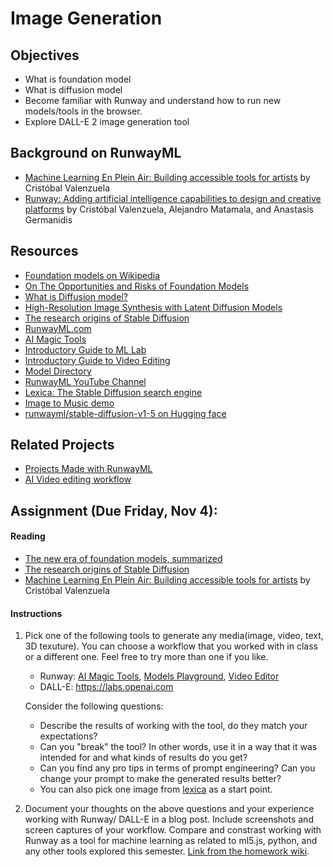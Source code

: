 # Image Generation

## Objectives

- What is foundation model
- What is diffusion model
- Become familiar with Runway and understand how to run new models/tools in the browser.
- Explore DALL-E 2 image generation tool

## Background on RunwayML

- [Machine Learning En Plein Air: Building accessible tools for artists](https://medium.com/runwayml/machine-learning-en-plein-air-building-accessible-tools-for-artists-87bfc7f99f6b) by Cristóbal Valenzuela
- [Runway: Adding artificial intelligence capabilities to design and creative platforms](https://nips2018creativity.github.io/doc/runway.pdf) by Cristóbal Valenzuela, Alejandro Matamala, and Anastasis Germanidis

## Resources

- [Foundation models on Wikipedia](https://en.wikipedia.org/wiki/Foundation_models)
- [On The Opportunities and Risks of Foundation Models](https://arxiv.org/abs/2108.07258)
- [What is Diffusion model?](https://www.youtube.com/watch?v=fbLgFrlTnGU)
- [High-Resolution Image Synthesis with Latent Diffusion Models](https://research.runwayml.com/publications/high-resolution-image-synthesis-with-latent-diffusion-models)
- [The research origins of Stable Diffusion](https://research.runwayml.com/the-research-origins-of-stable-difussion)
- [RunwayML.com](https://runwayml.com)
- [AI Magic Tools](https://app.runwayml.com/ai-tools)
- [Introductory Guide to ML Lab](https://help.runwayml.com/hc/en-us/categories/1500001962941-ML-Lab)
- [Introductory Guide to Video Editing](https://help.runwayml.com/hc/en-us/categories/1500001930562-Video-Editing)
- [Model Directory](https://app.runwayml.com/models)
- [RunwayML YouTube Channel](https://www.youtube.com/c/RunwayML)
- [Lexica: The Stable Diffusion search engine](https://lexica.art)
- [Image to Music demo](https://huggingface.co/spaces/fffiloni/img-to-music)
- [runwayml/stable-diffusion-v1-5 on Hugging face](https://huggingface.co/runwayml/stable-diffusion-v1-5)

## Related Projects

- [Projects Made with RunwayML](https://runwayml.com/madewith/)
- [AI Video editing workflow](https://twitter.com/paultrillo/status/1584543033449533441)

## Assignment (Due Friday, Nov 4):

#### Reading

- [The new era of foundation models, summarized](https://blog.agermanidis.com/foundation-models-summarized/)
- [The research origins of Stable Diffusion](https://research.runwayml.com/the-research-origins-of-stable-difussion)
- [Machine Learning En Plein Air: Building accessible tools for artists](https://medium.com/runwayml/machine-learning-en-plein-air-building-accessible-tools-for-artists-87bfc7f99f6b) by Cristóbal Valenzuela

#### Instructions

1. Pick one of the following tools to generate any media(image, video, text, 3D texuture). You can choose a workflow that you worked with in class or a different one. Feel free to try more than one if you like.

   - Runway: [AI Magic Tools](https://app.runwayml.com/ai-tools), [Models Playground](https://app.runwayml.com/models), [Video Editor](https://app.runwayml.com)
   - DALL-E: https://labs.openai.com

   Consider the following questions:

   - Describe the results of working with the tool, do they match your expectations?
   - Can you "break" the tool? In other words, use it in a way that it was intended for and what kinds of results do you get?
   - Can you find any pro tips in terms of prompt engineering? Can you change your prompt to make the generated results better?
   - You can also pick one image from [lexica](https://lexica.art) as a start point.

2. Document your thoughts on the above questions and your experience working with Runway/ DALL-E in a blog post. Include screenshots and screen captures of your workflow. Compare and constrast working with Runway as a tool for machine learning as related to ml5.js, python, and any other tools explored this semester. [Link from the homework wiki](https://github.com/ml5js/Intro-ML-Arts-IMA-F22/wiki/Assignment-8).
